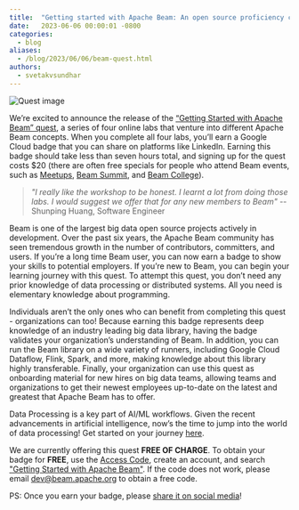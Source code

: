 ```yaml
---
title:  "Getting started with Apache Beam: An open source proficiency credential sponsored by Google Cloud"
date:   2023-06-06 00:00:01 -0800
categories:
  - blog
aliases:
  - /blog/2023/06/06/beam-quest.html
authors:
  - svetakvsundhar
---
```

<!--
Licensed under the Apache License, Version 2.0 (the "License");
you may not use this file except in compliance with the License.
You may obtain a copy of the License at
http://www.apache.org/licenses/LICENSE-2.0
Unless required by applicable law or agreed to in writing, software
distributed under the License is distributed on an "AS IS" BASIS,
WITHOUT WARRANTIES OR CONDITIONS OF ANY KIND, either express or implied.
See the License for the specific language governing permissions and
limitations under the License.
-->

<img class="center-block"
     src="/images/blog/beam-badge-image-scaled.png"
     alt="Quest image">

We’re excited to announce the release of the [“Getting Started with Apache Beam” quest](https://www.cloudskillsboost.google/quests/310), a series of four online labs that venture into different Apache Beam concepts. When you complete all four labs, you’ll earn a Google Cloud badge that you can share on platforms like LinkedIn. Earning this badge should take less than seven hours total, and signing up for the quest costs $20 (there are often free specials for people who attend Beam events, such as [Meetups](https://www.meetup.com/topics/apache-beam/), [Beam Summit](https://beamsummit.org/), and [Beam College](https://beamcollege.dev/)).

> *"I really like the workshop to be honest. I learnt a lot from doing those labs. I would suggest we offer that for any new members to Beam"* -- Shunping Huang, Software Engineer

Beam is one of the largest big data open source projects actively in development. Over the past six years, the Apache Beam community has seen tremendous growth in the number  of contributors, committers, and users. If you’re a long time Beam user, you can now earn a badge to show your skills to potential employers. If you’re new to Beam, you can begin your learning journey with this quest. To attempt this quest, you don’t need any prior knowledge of data processing or distributed systems. All you need is elementary knowledge about programming.

Individuals aren’t the only ones who can benefit from completing this quest -  organizations can too! Because earning this badge represents deep knowledge of an industry leading big data library, having the badge validates your organization’s understanding of Beam. In addition, you can run the Beam library on a wide variety of runners, including Google Cloud Dataflow, Flink, Spark, and more, making knowledge about this library highly transferable. Finally, your organization can use this quest as onboarding material for new hires on big data teams, allowing teams and organizations to get their newest employees up-to-date on the latest and greatest that Apache Beam has to offer.

Data Processing is a key part of AI/ML workflows. Given the recent advancements in artificial intelligence, now’s the time to jump into the world of data processing! Get started on your journey [here](https://www.cloudskillsboost.google/quests/310).

We are currently offering this quest **FREE OF CHARGE**. To obtain your badge for **FREE**, use the [Access Code](https://www.cloudskillsboost.google/catalog?qlcampaign=1h-swiss-19), create an account, and search ["Getting Started with Apache Beam"](https://www.cloudskillsboost.google/quests/310). If the code does not work, please email
[dev@beam.apache.org](dev@beam.apache.org) to obtain a free code.

PS: Once you earn your badge, please [share it on social media](https://support.google.com/qwiklabs/answer/9222527?hl=en&sjid=14905615709060962899-NA)!
